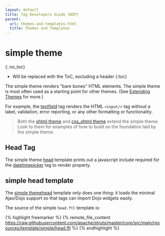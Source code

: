 ```yaml
---
layout: default
title: Tag Developers Guide (WIP)
parent:
  url: themes-and-templates.html
  title: Themes and Templates
---
```


# simple theme
{:.no_toc}

* Will be replaced with the ToC, excluding a header
{:toc}

The simple theme renders "bare bones" HTML elements. The simple theme is most often used as a starting point for other 
themes. (See [Extending Themes](extending-themes.html) for more.)

For example, the [textfield](textfield-tag.html) tag renders the HTML `<input/>` tag without a label, validation, error 
reporting, or any other formatting or functionality.

> Both the [xhtml theme](xhtml-theme.html) and [css_xhtml theme](css-xhtml-theme.xhtml) extend the simple theme. Look 
> to them for examples of how to build on the foundation laid by the simple theme.

## Head Tag

The simple theme [head](head-tag.html) template prints out a javascript include required 
for the [datetimepicker](dojo-datetimepicker-tag.html) tag to render properly.

## simple head template

The [simple theme](simple-theme.html)[head](head-tag.html) template only does one thing: it loads the minimal 
Ajax/Dojo support so that tags can import Dojo widgets easily.

The source of the simple `head.ftl` template is:

{% highlight freemarker %}
{% remote_file_content https://raw.githubusercontent.com/apache/struts/master/core/src/main/resources/template/simple/head.ftl %}
{% endhighlight %}
